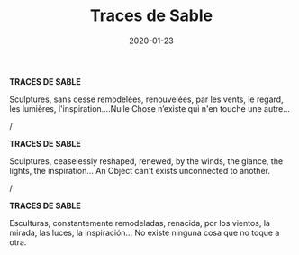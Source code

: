 ﻿---
layout: "gallery.njk"
date: "2020-01-23"
title: "Traces de Sable"
description: "Sculptures, sans cesse remodelées, renouvelées, par les vents, le regard, les lumières, l'inspiration... Nulle Chose n’existe qui n'en touche une autre..."
cover : "" #250 vvvv
image_scaling: "150" #en pixel, la taille verticale minimum des images presentes dans la gallery
products:
#   les images produits son dans le dossier "products"
#   - image: nom_de_l_image.jpg
#     link: https://www.pcagallery.com/example
   - image: TracesdeSable---1120271.jpg
     link: https://www.pcagalleryart.com/product-page/traces-de-sable-1120271-certified-signed-1-30
   - image: TracesdeSable---1120274.jpg
     link: https://www.pcagalleryart.com/product-page/traces-de-sable-1120274-certified-signed-1-30
   - image: TracesdeSable---1120265.jpg
     link: https://www.pcagalleryart.com/product-page/traces-de-sable-1120265-certified-signed-1-30
   - image: TracesdeSable---1120255.jpg
     link: https://www.pcagalleryart.com/product-page/traces-de-sable-1120255-certified-signed-1-30
   - image: TracesdeSable---1120284.jpg
     link: https://www.pcagalleryart.com/product-page/traces-de-sable-1120284-certified-signed-1-30
   - image: TracesdeSable---1120296.jpg
     link: https://www.pcagalleryart.com/product-page/traces-de-sable-1120299-certified-signed-1-30
   - image: TracesdeSable---1120301.jpg
     link: https://www.pcagalleryart.com/product-page/traces-de-sable-1120314-certified-signed-1-30
   - image: TracesdeSable---1120357.jpg
     link: https://www.pcagalleryart.com/product-page/traces-de-sable-1120357-certified-signed-1-30
   - image: TracesdeSable---1120381.jpg
     link: https://www.pcagalleryart.com/product-page/traces-de-sable-1120381-certified-signed-1-30
   - image: TracesdeSable---1120548.jpg
     link: https://www.pcagalleryart.com/product-page/traces-de-sable-1120548-certified-signed-1-30
---
**TRACES DE SABLE**

Sculptures, sans cesse remodelées, renouvelées, par les vents, le regard, les lumières, l'inspiration....Nulle Chose n’existe qui n'en touche une autre...

/

**TRACES DE SABLE**

Sculptures, ceaselessly reshaped, renewed, by the winds, the glance, the lights, the inspiration... An Object can't exists unconnected to another.

/

**TRACES DE SABLE**

Esculturas, constantemente remodeladas, renacida, por los vientos, la mirada, las luces, la inspiración... No existe ninguna cosa que no toque a otra.
